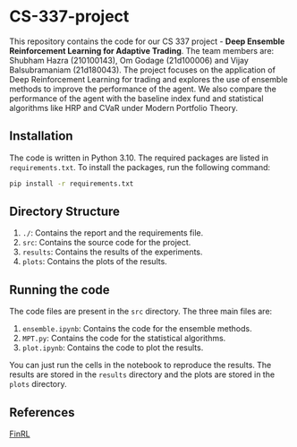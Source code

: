 # CS-337-project

This repository contains the code for our CS 337 project - **Deep Ensemble Reinforcement Learning for Adaptive
Trading**. The team members are: Shubham Hazra (210100143), Om Godage (21d100006) and 
Vijay Balsubramaniam (21d180043). 
The project focuses on the application of Deep Reinforcement Learning for trading and 
explores the use of ensemble methods to improve the performance of the agent. We also 
compare the performance of the agent with the baseline index fund and statistical algorithms
like HRP and CVaR under Modern Portfolio Theory.

## Installation

The code is written in Python 3.10. The required packages are listed in `requirements.txt`.
To install the packages, run the following command:

```bash
pip install -r requirements.txt
```

## Directory Structure

1. `./`: Contains the report and the requirements file.
2. `src`: Contains the source code for the project.
3. `results`: Contains the results of the experiments.
4. `plots`: Contains the plots of the results.

## Running the code

The code files are present in the `src` directory. 
The three main files are:
1. `ensemble.ipynb`: Contains the code for the ensemble methods.
2. `MPT.py`: Contains the code for the statistical algorithms. 
3. `plot.ipynb`: Contains the code to plot the results.

You can just run the cells in the notebook to reproduce the results. The results are stored in the `results` directory and the plots are stored in the `plots` directory.

## References
[FinRL](https://github.com/AI4Finance-Foundation/FinRL)
